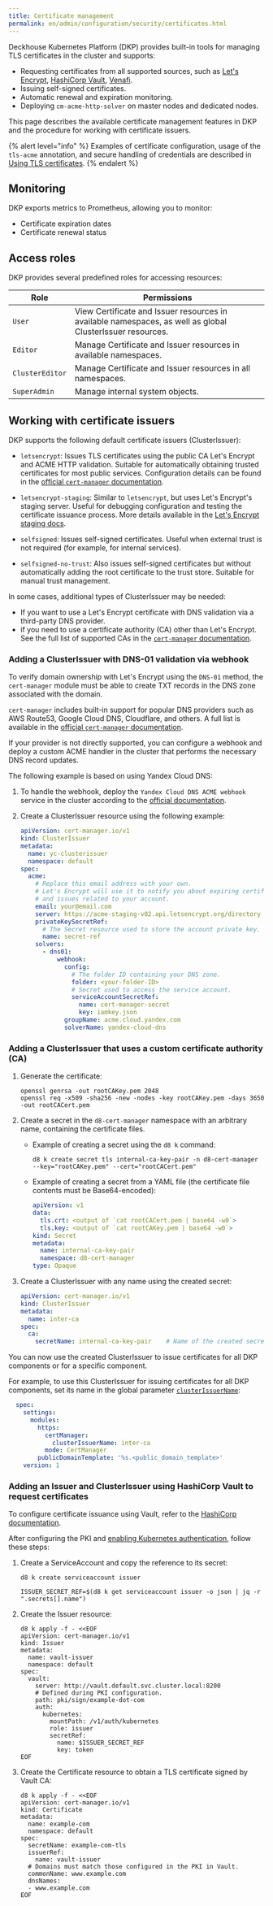 ```yaml
---
title: Certificate management
permalink: en/admin/configuration/security/certificates.html
---
```


Deckhouse Kubernetes Platform (DKP) provides built-in tools for managing TLS certificates in the cluster and supports:

- Requesting certificates from all supported sources, such as [Let's Encrypt](https://letsencrypt.org/), [HashiCorp Vault](https://developer.hashicorp.com/vault), [Venafi](https://docs.venafi.com/).
- Issuing self-signed certificates.
- Automatic renewal and expiration monitoring.
- Deploying `cm-acme-http-solver` on master nodes and dedicated nodes.

This page describes the available certificate management features in DKP
and the procedure for working with certificate issuers.

{% alert level="info" %}
Examples of certificate configuration, usage of the `tls-acme` annotation,
and secure handling of credentials are described in [Using TLS certificates](../../../user/security/tls.html).
{% endalert %}

## Monitoring

DKP exports metrics to Prometheus, allowing you to monitor:

- Certificate expiration dates
- Certificate renewal status

## Access roles

DKP provides several predefined roles for accessing resources:

| Role           | Permissions |
|----------------|---------------|
| `User`         | View Certificate and Issuer resources in available namespaces, as well as global ClusterIssuer resources. |
| `Editor`       | Manage Certificate and Issuer resources in available namespaces. |
| `ClusterEditor`| Manage Certificate and Issuer resources in all namespaces. |
| `SuperAdmin`   | Manage internal system objects. |

## Working with certificate issuers

DKP supports the following default certificate issuers (ClusterIssuer):

- `letsencrypt`: Issues TLS certificates using the public CA Let's Encrypt and ACME HTTP validation.
  Suitable for automatically obtaining trusted certificates for most public services.
  Configuration details can be found in the [official `cert-manager` documentation](https://cert-manager.io/docs/configuration/acme/).

- `letsencrypt-staging`: Similar to `letsencrypt`, but uses Let's Encrypt's staging server.
  Useful for debugging configuration and testing the certificate issuance process.
  More details available in the [Let's Encrypt staging docs](https://letsencrypt.org/docs/staging-environment/).

- `selfsigned`: Issues self-signed certificates.
  Useful when external trust is not required (for example, for internal services).

- `selfsigned-no-trust`: Also issues self-signed certificates
  but without automatically adding the root certificate to the trust store.
  Suitable for manual trust management.

In some cases, additional types of ClusterIssuer may be needed:

- If you want to use a Let's Encrypt certificate with DNS validation via a third-party DNS provider.
- if you need to use a certificate authority (CA) other than Let's Encrypt.
  See the full list of supported CAs in the [`cert-manager` documentation](https://cert-manager.io/docs/configuration/issuers/).

### Adding a ClusterIssuer with DNS-01 validation via webhook

To verify domain ownership with Let's Encrypt using the `DNS-01` method,
the `cert-manager` module must be able to create TXT records in the DNS zone associated with the domain.

`cert-manager` includes built-in support for popular DNS providers such as AWS Route53, Google Cloud DNS, Cloudflare, and others.
A full list is available in the [official `cert-manager` documentation](https://cert-manager.io/docs/configuration/acme/dns01/).

If your provider is not directly supported, you can configure a webhook
and deploy a custom ACME handler in the cluster that performs the necessary DNS record updates.

The following example is based on using Yandex Cloud DNS:

1. To handle the webhook, deploy the `Yandex Cloud DNS ACME webhook` service in the cluster
   according to the [official documentation](https://github.com/yandex-cloud/cert-manager-webhook-yandex).

1. Create a ClusterIssuer resource using the following example:

   ```yaml
   apiVersion: cert-manager.io/v1
   kind: ClusterIssuer
   metadata:
     name: yc-clusterissuer
     namespace: default
   spec:
     acme:
       # Replace this email address with your own.
       # Let's Encrypt will use it to notify you about expiring certificates
       # and issues related to your account.
       email: your@email.com
       server: https://acme-staging-v02.api.letsencrypt.org/directory
       privateKeySecretRef:
         # The Secret resource used to store the account private key.
         name: secret-ref
       solvers:
         - dns01:
             webhook:
               config:
                 # The folder ID containing your DNS zone.
                 folder: <your-folder-ID>
                 # Secret used to access the service account.
                 serviceAccountSecretRef:
                   name: cert-manager-secret
                   key: iamkey.json
               groupName: acme.cloud.yandex.com
               solverName: yandex-cloud-dns
   ```

### Adding a ClusterIssuer that uses a custom certificate authority (CA)

1. Generate the certificate:

   ```shell
   openssl genrsa -out rootCAKey.pem 2048
   openssl req -x509 -sha256 -new -nodes -key rootCAKey.pem -days 3650 -out rootCACert.pem
   ```

1. Create a secret in the `d8-cert-manager` namespace with an arbitrary name, containing the certificate files.

   - Example of creating a secret using the `d8 k` command:

     ```shell
     d8 k create secret tls internal-ca-key-pair -n d8-cert-manager --key="rootCAKey.pem" --cert="rootCACert.pem"
     ```

   - Example of creating a secret from a YAML file (the certificate file contents must be Base64-encoded):

     ```yaml
     apiVersion: v1
     data:
       tls.crt: <output of `cat rootCACert.pem | base64 -w0`>
       tls.key: <output of `cat rootCAKey.pem | base64 -w0`>
     kind: Secret
     metadata:
       name: internal-ca-key-pair
       namespace: d8-cert-manager
     type: Opaque
     ```

1. Create a ClusterIssuer with any name using the created secret:

   ```yaml
   apiVersion: cert-manager.io/v1
   kind: ClusterIssuer
   metadata:
     name: inter-ca
   spec:
     ca:
       secretName: internal-ca-key-pair    # Name of the created secret.
   ```

You can now use the created ClusterIssuer to issue certificates for all DKP components or for a specific component.

For example, to use this ClusterIssuer for issuing certificates for all DKP components,
set its name in the global parameter [`clusterIssuerName`](../../../reference/api/global.html#parameters-modules-https-certmanager-clusterissuername):

```yaml
  spec:
    settings:
      modules:
        https:
          certManager:
            clusterIssuerName: inter-ca
          mode: CertManager
        publicDomainTemplate: '%s.<public_domain_template>'
    version: 1
```

### Adding an Issuer and ClusterIssuer using HashiCorp Vault to request certificates

To configure certificate issuance using Vault, refer to the [HashiCorp documentation](https://developer.hashicorp.com/vault/tutorials/archive/kubernetes-cert-manager?in=vault%2Fkubernetes).

After configuring the PKI and [enabling Kubernetes authentication](../access/authorization/), follow these steps:

1. Create a ServiceAccount and copy the reference to its secret:

   ```shell
   d8 k create serviceaccount issuer
     
   ISSUER_SECRET_REF=$(d8 k get serviceaccount issuer -o json | jq -r ".secrets[].name")
   ```

1. Create the Issuer resource:

   ```shell
   d8 k apply -f - <<EOF
   apiVersion: cert-manager.io/v1
   kind: Issuer
   metadata:
     name: vault-issuer
     namespace: default
   spec:
     vault:
       server: http://vault.default.svc.cluster.local:8200
       # Defined during PKI configuration.
       path: pki/sign/example-dot-com 
       auth:
         kubernetes:
           mountPath: /v1/auth/kubernetes
           role: issuer
           secretRef:
             name: $ISSUER_SECRET_REF
             key: token
   EOF
   ```

1. Create the Certificate resource to obtain a TLS certificate signed by Vault CA:

   ```shell
   d8 k apply -f - <<EOF
   apiVersion: cert-manager.io/v1
   kind: Certificate
   metadata:
     name: example-com
     namespace: default
   spec:
     secretName: example-com-tls
     issuerRef:
       name: vault-issuer
     # Domains must match those configured in the PKI in Vault.
     commonName: www.example.com 
     dnsNames:
     - www.example.com
   EOF
   ```
